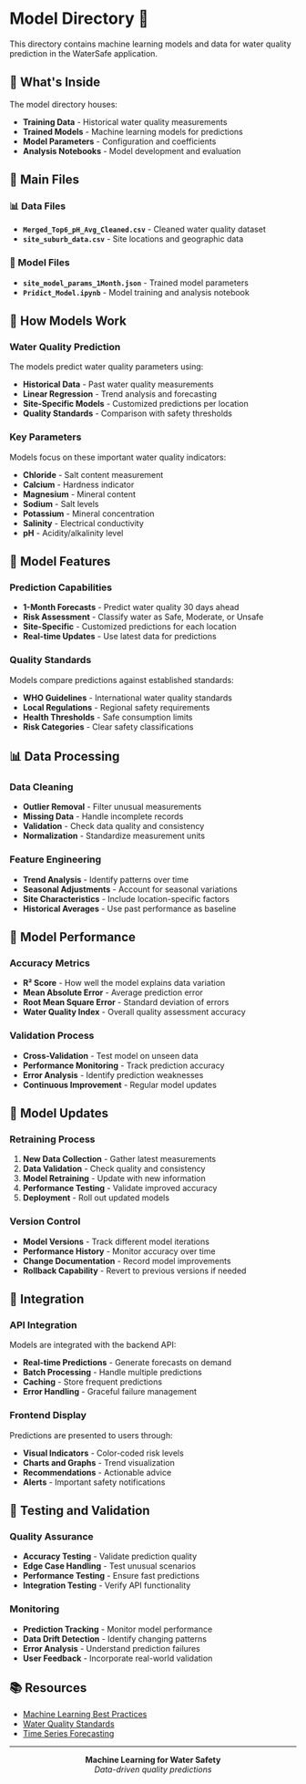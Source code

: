 # Model Directory 🧠

This directory contains machine learning models and data for water quality prediction in the WaterSafe application.

## 🎯 What's Inside

The model directory houses:
- **Training Data** - Historical water quality measurements
- **Trained Models** - Machine learning models for predictions
- **Model Parameters** - Configuration and coefficients
- **Analysis Notebooks** - Model development and evaluation

## 📁 Main Files

### 📊 Data Files
- **`Merged_Top6_pH_Avg_Cleaned.csv`** - Cleaned water quality dataset
- **`site_suburb_data.csv`** - Site locations and geographic data

### 🧠 Model Files
- **`site_model_params_1Month.json`** - Trained model parameters
- **`Pridict_Model.ipynb`** - Model training and analysis notebook

## 🚀 How Models Work

### Water Quality Prediction
The models predict water quality parameters using:
- **Historical Data** - Past water quality measurements
- **Linear Regression** - Trend analysis and forecasting
- **Site-Specific Models** - Customized predictions per location
- **Quality Standards** - Comparison with safety thresholds

### Key Parameters
Models focus on these important water quality indicators:
- **Chloride** - Salt content measurement
- **Calcium** - Hardness indicator
- **Magnesium** - Mineral content
- **Sodium** - Salt levels
- **Potassium** - Mineral concentration
- **Salinity** - Electrical conductivity
- **pH** - Acidity/alkalinity level

## 🔧 Model Features

### Prediction Capabilities
- **1-Month Forecasts** - Predict water quality 30 days ahead
- **Risk Assessment** - Classify water as Safe, Moderate, or Unsafe
- **Site-Specific** - Customized predictions for each location
- **Real-time Updates** - Use latest data for predictions

### Quality Standards
Models compare predictions against established standards:
- **WHO Guidelines** - International water quality standards
- **Local Regulations** - Regional safety requirements
- **Health Thresholds** - Safe consumption limits
- **Risk Categories** - Clear safety classifications

## 📊 Data Processing

### Data Cleaning
- **Outlier Removal** - Filter unusual measurements
- **Missing Data** - Handle incomplete records
- **Validation** - Check data quality and consistency
- **Normalization** - Standardize measurement units

### Feature Engineering
- **Trend Analysis** - Identify patterns over time
- **Seasonal Adjustments** - Account for seasonal variations
- **Site Characteristics** - Include location-specific factors
- **Historical Averages** - Use past performance as baseline

## 🧪 Model Performance

### Accuracy Metrics
- **R² Score** - How well the model explains data variation
- **Mean Absolute Error** - Average prediction error
- **Root Mean Square Error** - Standard deviation of errors
- **Water Quality Index** - Overall quality assessment accuracy

### Validation Process
- **Cross-Validation** - Test model on unseen data
- **Performance Monitoring** - Track prediction accuracy
- **Error Analysis** - Identify prediction weaknesses
- **Continuous Improvement** - Regular model updates

## 🔄 Model Updates

### Retraining Process
1. **New Data Collection** - Gather latest measurements
2. **Data Validation** - Check quality and consistency
3. **Model Retraining** - Update with new information
4. **Performance Testing** - Validate improved accuracy
5. **Deployment** - Roll out updated models

### Version Control
- **Model Versions** - Track different model iterations
- **Performance History** - Monitor accuracy over time
- **Change Documentation** - Record model improvements
- **Rollback Capability** - Revert to previous versions if needed

## 📱 Integration

### API Integration
Models are integrated with the backend API:
- **Real-time Predictions** - Generate forecasts on demand
- **Batch Processing** - Handle multiple predictions
- **Caching** - Store frequent predictions
- **Error Handling** - Graceful failure management

### Frontend Display
Predictions are presented to users through:
- **Visual Indicators** - Color-coded risk levels
- **Charts and Graphs** - Trend visualization
- **Recommendations** - Actionable advice
- **Alerts** - Important safety notifications

## 🧪 Testing and Validation

### Quality Assurance
- **Accuracy Testing** - Validate prediction quality
- **Edge Case Handling** - Test unusual scenarios
- **Performance Testing** - Ensure fast predictions
- **Integration Testing** - Verify API functionality

### Monitoring
- **Prediction Tracking** - Monitor model performance
- **Data Drift Detection** - Identify changing patterns
- **Error Analysis** - Understand prediction failures
- **User Feedback** - Incorporate real-world validation

## 📚 Resources

- [Machine Learning Best Practices](https://ml-ops.org/)
- [Water Quality Standards](https://www.who.int/water_sanitation_health/dwq/guidelines/en/)
- [Time Series Forecasting](https://otexts.com/fpp3/)

---

<div align="center">
  <strong>Machine Learning for Water Safety</strong>
  <br>
  <em>Data-driven quality predictions</em>
</div>
